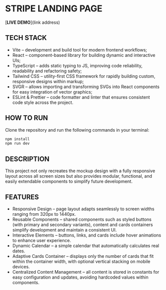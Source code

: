 # STRIPE LANDING PAGE

[**LIVE DEMO**](link address)

## TECH STACK

- Vite – development and build tool for modern frontend workflows;
- React – component-based library for building dynamic and interactive UIs;
- TypeScript – adds static typing to JS, improving code reliability, readability and refactoring safety;
- Tailwind CSS – utility-first CSS framework for rapidly building custom, responsive designs within markup;
- SVGR – allows importing and transforming SVGs into React components for easy integration of vector graphics;
- ESLint & Prettier – code formatter and linter that ensures consistent code style across the project.

## HOW TO RUN

Clone the repository and run the following commands in your terminal:

```bash
npm install
npm run dev
```

## DESCRIPTION

This project not only recreates the mockup design with a fully responsive layout across all screen sizes but also provides modular, functional, and easily extendable components to simplify future development.

## FEATURES

- Responsive Design – page layout adapts seamlessly to screen widths ranging from 320px to 1440px.
- Reusable Components – shared components such as styled buttons (with primary and secondary variants), content and cards containers simplify development and maintain a consistent UI.
- Interactive Elements – buttons, links, and cards include hover animations to enhance user experience.
- Dynamic Calendar – a simple calendar that automatically calculates real dates.
- Adaptive Cards Container – displays only the number of cards that fit within the container width, with optional vertical stacking on mobile devices.
- Centralized Content Management – all content is stored in constants for easy configuration and updates, avoiding hardcoded values within components.
